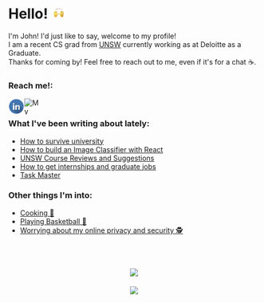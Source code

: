 # Hello! <img src="/assets/wave.gif" height="25px" width="30px"/>
 
I'm John! I'd just like to say, welcome to my profile!   
I am a recent CS grad from [UNSW](https://www.unsw.edu.au/engineering/computer-science-and-engineering) currently working as at Deloitte as a Graduate.
<br/>
Thanks for coming by! Feel free to reach out to me, even if it's for a chat ☕.  

### Reach me!:  

<p>
    <a href="https://www.linkedin.com/in/john-dao/" target="_blank">
        <img src="/assets/linkedinLogo.png" align="left" height="32px" width="32px" alt="My Linkedin"/> 
    </a>
    &nbsp;
    <a href="http://johndao.com/" target="_blank">
        <img src="https://avatars.githubusercontent.com/u/51881944?s=460&u=de2399451ba977dac0ac42f3539e945104733bb2&v=4" padding="10px" align="left" height="32px" width="32px" alt="My Website"/>
    </a>
</p>

### What I've been writing about lately:

<!--START_SECTION:feed-->
* [How to survive university](https:&#x2F;&#x2F;johndao.com&#x2F;blog&#x2F;how-to-survive-university)
* [How to build an Image Classifier with React](https:&#x2F;&#x2F;johndao.com&#x2F;blog&#x2F;how-to-build-an-image-classifier-with-react)
* [UNSW Course Reviews and Suggestions](https:&#x2F;&#x2F;johndao.com&#x2F;blog&#x2F;unsw-course-reviews-and-suggestions)
* [How to get internships and graduate jobs](https:&#x2F;&#x2F;johndao.com&#x2F;blog&#x2F;how-to-get-internships-and-graduate-jobs)
* [Task Master](https:&#x2F;&#x2F;johndao.com&#x2F;blog&#x2F;task-master)
<!--END_SECTION:feed-->

### Other things I'm into:  
- [Cooking 🍳](https://www.reddit.com/r/AskReddit/comments/chzskb/firefighters_of_reddit_whats_the_easiest_way_to/)
- [Playing Basketball 🏀](https://en.wikipedia.org/wiki/Brian_Scalabrine)  
- [Worrying about my online privacy and security 🕵️](https://github.com/bitwarden)

<br /><br />

<p align="center" href="https://github.com/jnddao?tab=repositories">
    <img src = "https://github-readme-stats.vercel.app/api?username=Jnddao&count_private=true&show_icons=true&theme=dark"/><br /><br />
    <img src="https://komarev.com/ghpvc/?username=jnddao&color=grey"/>
</p>
